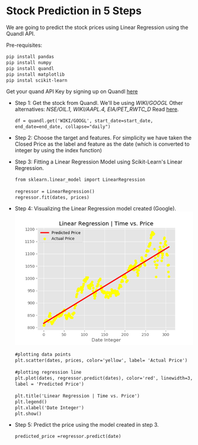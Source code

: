 # Stock Prediction in 5 Steps

We are going to predict the stock prices using Linear Regression using the Quandl API.

Pre-requisites:
```
pip install pandas
pip install numpy
pip install quandl
pip install matplotlib
pip instal scikit-learn
```
Get your quand API Key by signing up on Quandl [here](https://www.quandl.com/account/profile)

* Step 1: 
    Get the stock from Quandl. We'll be using *WIKI/GOOGL*
    Other alternatives: *NSE/OIL.1, WIKI/AAPL.4, EIA/PET_RWTC_D* 
    Read [here](https://www.quandl.com/databases/WIKIP/documentation?anchor=companies). 
    ```
    df = quandl.get('WIKI/GOOGL', start_date=start_date, end_date=end_date, collapse="daily")
    ```
* Step 2:
    Choose the target and features. For simplicity we have taken the Closed Price as the label and feature as the date (which is converted to integer by using the index function)
* Step 3: 
    Fitting a Linear Regression Model using Scikit-Learn's Linear Regression.
    ```
    from sklearn.linear_model import LinearRegression

    regressor = LinearRegression()
    regressor.fit(dates, prices)
    ```

* Step 4:
    Visualizing the Linear Regression model created (Google).
    ![alt Google](Figure_1.png)
    
    ```
    #plotting data points
    plt.scatter(dates, prices, color='yellow', label= 'Actual Price') 

    #plotting regression line
    plt.plot(dates, regressor.predict(dates), color='red', linewidth=3, label = 'Predicted Price') 

    plt.title('Linear Regression | Time vs. Price')
    plt.legend()
    plt.xlabel('Date Integer')
    plt.show()
    ```
* Step 5:
    Predict the price using the model created in step 3.
    ```
    predicted_price =regressor.predict(date)
    ```
